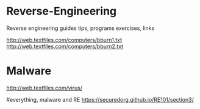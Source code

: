 # Reverse-Engineering
 Reverse engineering guides tips, programs exercises, links
 
http://web.textfiles.com/computers/bburn1.txt
http://web.textfiles.com/computers/bburn2.txt






# Malware
http://web.textfiles.com/virus/

#everything, malware and RE
https://securedorg.github.io/RE101/section3/

